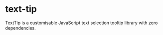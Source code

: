 # text-tip
TextTip is a customisable JavaScript text selection tooltip library with zero dependencies.
